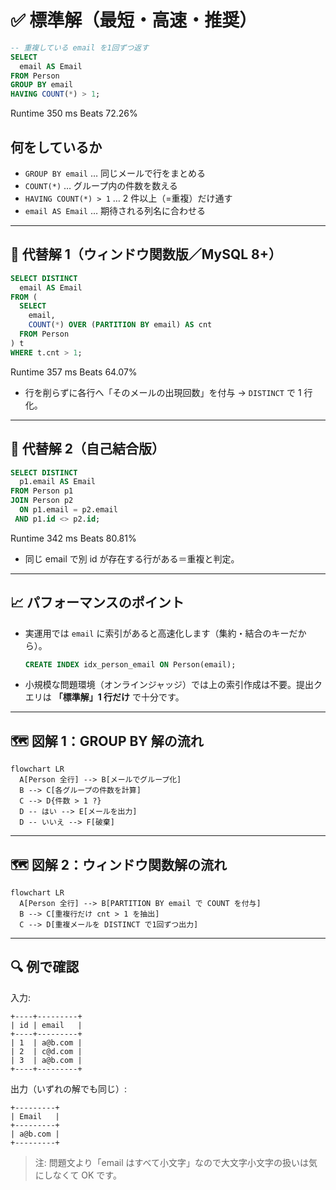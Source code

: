 # ✅ 標準解（最短・高速・推奨）

```sql
-- 重複している email を1回ずつ返す
SELECT
  email AS Email
FROM Person
GROUP BY email
HAVING COUNT(*) > 1;
```

Runtime
350
ms
Beats
72.26%

## 何をしているか

- `GROUP BY email` … 同じメールで行をまとめる
- `COUNT(*)` … グループ内の件数を数える
- `HAVING COUNT(*) > 1` … 2 件以上（=重複）だけ通す
- `email AS Email` … 期待される列名に合わせる

---

## 🧠 代替解 1（ウィンドウ関数版／MySQL 8+）

```sql
SELECT DISTINCT
  email AS Email
FROM (
  SELECT
    email,
    COUNT(*) OVER (PARTITION BY email) AS cnt
  FROM Person
) t
WHERE t.cnt > 1;
```

Runtime
357
ms
Beats
64.07%

- 行を削らずに各行へ「そのメールの出現回数」を付与 → `DISTINCT` で 1 行化。

---

## 🧪 代替解 2（自己結合版）

```sql
SELECT DISTINCT
  p1.email AS Email
FROM Person p1
JOIN Person p2
  ON p1.email = p2.email
 AND p1.id <> p2.id;
```

Runtime
342
ms
Beats
80.81%

- 同じ email で別 id が存在する行がある＝重複と判定。

---

## 📈 パフォーマンスのポイント

- 実運用では `email` に索引があると高速化します（集約・結合のキーだから）。

  ```sql
  CREATE INDEX idx_person_email ON Person(email);
  ```

- 小規模な問題環境（オンラインジャッジ）では上の索引作成は不要。提出クエリは **「標準解」1 行だけ** で十分です。

---

## 🗺️ 図解 1：GROUP BY 解の流れ

```mermaid
flowchart LR
  A[Person 全行] --> B[メールでグループ化]
  B --> C[各グループの件数を計算]
  C --> D{件数 > 1 ?}
  D -- はい --> E[メールを出力]
  D -- いいえ --> F[破棄]
```

---

## 🗺️ 図解 2：ウィンドウ関数解の流れ

```mermaid
flowchart LR
  A[Person 全行] --> B[PARTITION BY email で COUNT を付与]
  B --> C[重複行だけ cnt > 1 を抽出]
  C --> D[重複メールを DISTINCT で1回ずつ出力]
```

---

## 🔍 例で確認

入力:

```text
+----+---------+
| id | email   |
+----+---------+
| 1  | a@b.com |
| 2  | c@d.com |
| 3  | a@b.com |
+----+---------+
```

出力（いずれの解でも同じ）:

```text
+---------+
| Email   |
+---------+
| a@b.com |
+---------+
```

> 注: 問題文より「email はすべて小文字」なので大文字小文字の扱いは気にしなくて OK です。
